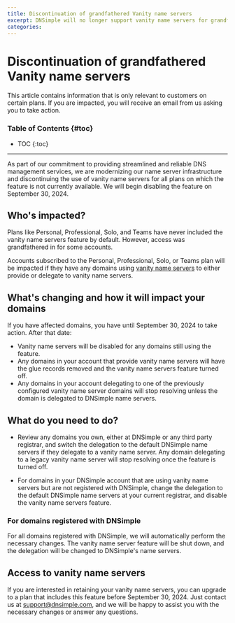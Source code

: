 ```yaml
---
title: Discontinuation of grandfathered Vanity name servers
excerpt: DNSimple will no longer support vanity name servers for grandfathered domains starting September 30, 2024. Affected customers will be notified via email.
categories:
---
```


# Discontinuation of grandfathered Vanity name servers

<info>
This article contains information that is only relevant to customers on certain plans. If you are impacted, you will receive an email from us asking you to take action.
</info>

### Table of Contents {#toc}

* TOC
{:toc}

---

As part of our commitment to providing streamlined and reliable DNS management services, we are modernizing our name server infrastructure and discontinuing the use of vanity name servers for all plans on which the feature is not currently available. We will begin disabling the feature on September 30, 2024.

## Who's impacted?

Plans like Personal, Professional, Solo, and Teams have never included the vanity name servers feature by default. However, access was grandfathered in for some accounts.

Accounts subscribed to the Personal, Professional, Solo, or Teams plan will be impacted if they have any domains using [vanity name servers](https://support.dnsimple.com/articles/vanity-nameservers/) to either provide or delegate to vanity name servers.

## What's changing and how it will impact your domains

If you have affected domains, you have until September 30, 2024 to take action. After that date:

* Vanity name servers will be disabled for any domains still using the feature.
* Any domains in your account that provide vanity name servers will have the glue records removed and the vanity name servers feature turned off.
* Any domains in your account delegating to one of the previously configured vanity name server domains will stop resolving unless the domain is delegated to DNSimple name servers.

## What do you need to do?

* Review any domains you own, either at DNSimple or any third party registrar, and switch the delegation to the default DNSimple name servers if they delegate to a vanity name server. Any domain delegating to a legacy vanity name server will stop resolving once the feature is turned off.

* For domains in your DNSimple account that are using vanity name servers but are not registered with DNSimple, change the delegation to the default DNSimple name servers at your current registrar, and disable the vanity name servers feature.

### For domains registered with DNSimple

For all domains registered with DNSimple, we will automatically perform the necessary changes. The vanity name server feature will be shut down, and the delegation will be changed to DNSimple's name servers.

## Access to vanity name servers

If you are interested in retaining your vanity name servers, you can upgrade to a plan that includes this feature before September 30, 2024. Just contact us at <support@dnsimple.com>, and we will be happy to assist you with the necessary changes or answer any questions.
